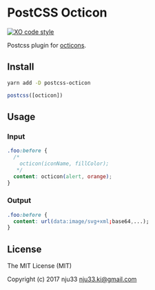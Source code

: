 # PostCSS Octicon

[![XO code style](https://img.shields.io/badge/code_style-XO-5ed9c7.svg)](https://github.com/sindresorhus/xo)

Postcss plugin for [octicons](https://octicons.github.com/).

## Install

```bash
yarn add -D postcss-octicon
```

```js
postcss([octicon])
```

## Usage

### Input

```css
.foo:before {
  /*
    octicon(iconName, fillColor);
   */
  content: octicon(alert, orange);
}
```

### Output

```css
.foo:before {
  content: url(data:image/svg+xml;base64,...);
}
```

## License

The MIT License (MIT)

Copyright (c) 2017 nju33 <nju33.ki@gmail.com>
